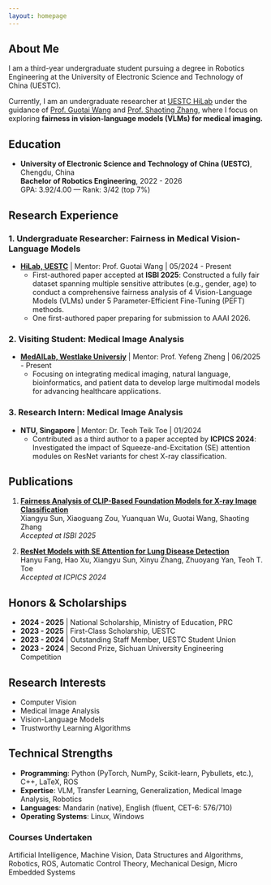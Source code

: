 ```yaml
---
layout: homepage
---
```


## About Me
I am a third-year undergraduate student pursuing a degree in Robotics Engineering at the University of Electronic Science and Technology of China (UESTC).    


Currently, I am an undergraduate researcher at [UESTC HiLab](https://hilab.uestc.edu.cn/) under the guidance of [Prof. Guotai Wang](https://scholar.google.co.uk/citations?user=Z2sFN4EAAAAJ) and [Prof. Shaoting Zhang](https://scholar.google.com.hk/citations?user=oiBMWK4AAAAJ), where I focus on exploring **fairness in vision-language models (VLMs) for medical imaging.**

## Education
- **University of Electronic Science and Technology of China (UESTC)**, Chengdu, China  
  **Bachelor of Robotics Engineering**, 2022 - 2026  
  GPA: 3.92/4.00 — Rank: 3/42 (top 7%)

## Research Experience
### 1. Undergraduate Researcher: Fairness in Medical Vision-Language Models
- **[HiLab, UESTC](https://hilab.uestc.edu.cn/)** | Mentor: Prof. Guotai Wang | 05/2024 - Present  
  - First-authored paper accepted at **ISBI 2025**: Constructed a fully fair dataset spanning multiple sensitive attributes (e.g., gender, age) to conduct a comprehensive fairness analysis of 4 Vision-Language Models (VLMs) under 5 Parameter-Efficient Fine-Tuning (PEFT) methods.  
  - One first-authored paper preparing for submission to AAAI 2026.
 
### 2. Visiting Student: Medical Image Analysis
- **[MedAILab, Westlake Universiy](https://medai.lab.westlake.edu.cn/)** | Mentor: Prof. Yefeng Zheng | 06/2025 - Present  
  - Focusing on integrating medical imaging, natural language, bioinformatics, and patient data to develop large multimodal models for advancing healthcare applications.

### 3. Research Intern: Medical Image Analysis
- **NTU, Singapore** | Mentor: Dr. Teoh Teik Toe | 01/2024  
  - Contributed as a third author to a paper accepted by **ICPICS 2024**: Investigated the impact of Squeeze-and-Excitation (SE) attention modules on ResNet variants for chest X-ray classification.

## Publications
   
1. [**Fairness Analysis of CLIP-Based Foundation Models for X-ray Image Classification**](https://arxiv.org/abs/2501.19086)  
   Xiangyu Sun, Xiaoguang Zou, Yuanquan Wu, Guotai Wang, Shaoting Zhang  
   *Accepted at ISBI 2025*  

2. [**ResNet Models with SE Attention for Lung Disease Detection**](https://ieeexplore.ieee.org/document/10796726)  
   Hanyu Fang, Hao Xu, Xiangyu Sun, Xinyu Zhang, Zhuoyang Yan, Teoh T. Toe  
   *Accepted at ICPICS 2024*  

## Honors & Scholarships
- **2024 - 2025** | National Scholarship, Ministry of Education, PRC
- **2023 - 2025** | First-Class Scholarship, UESTC
- **2023 - 2024** | Outstanding Staff Member, UESTC Student Union
- **2023 - 2024** | Second Prize, Sichuan University Engineering Competition

## Research Interests
- Computer Vision
- Medical Image Analysis
- Vision-Language Models
- Trustworthy Learning Algorithms

## Technical Strengths
- **Programming**: Python (PyTorch, NumPy, Scikit-learn, Pybullets, etc.), C++, LaTeX, ROS
- **Expertise**: VLM, Transfer Learning, Generalization, Medical Image Analysis, Robotics
- **Languages**: Mandarin (native), English (fluent, CET-6: 576/710)
- **Operating Systems**: Linux, Windows

### Courses Undertaken
Artificial Intelligence, Machine Vision, Data Structures and Algorithms,
Robotics, ROS, Automatic Control Theory, Mechanical Design, Micro Embedded Systems


